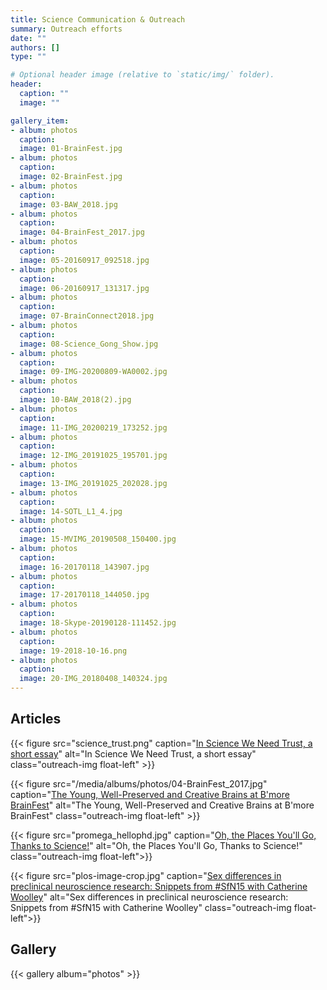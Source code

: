 ```yaml
---
title: Science Communication & Outreach
summary: Outreach efforts
date: ""
authors: []
type: ""

# Optional header image (relative to `static/img/` folder).
header:
  caption: ""
  image: ""

gallery_item:
- album: photos
  caption:
  image: 01-BrainFest.jpg
- album: photos
  caption:
  image: 02-BrainFest.jpg
- album: photos
  caption:
  image: 03-BAW_2018.jpg
- album: photos
  caption:
  image: 04-BrainFest_2017.jpg
- album: photos
  caption:
  image: 05-20160917_092518.jpg
- album: photos
  caption:
  image: 06-20160917_131317.jpg
- album: photos
  caption:
  image: 07-BrainConnect2018.jpg
- album: photos
  caption:
  image: 08-Science_Gong_Show.jpg
- album: photos
  caption:
  image: 09-IMG-20200809-WA0002.jpg
- album: photos
  caption:
  image: 10-BAW_2018(2).jpg
- album: photos
  caption:
  image: 11-IMG_20200219_173252.jpg
- album: photos
  caption:
  image: 12-IMG_20191025_195701.jpg
- album: photos
  caption:
  image: 13-IMG_20191025_202028.jpg
- album: photos
  caption:
  image: 14-SOTL_L1_4.jpg
- album: photos
  caption:
  image: 15-MVIMG_20190508_150400.jpg
- album: photos
  caption:
  image: 16-20170118_143907.jpg
- album: photos
  caption:
  image: 17-20170118_144050.jpg
- album: photos
  caption:
  image: 18-Skype-20190128-111452.jpg
- album: photos
  caption:
  image: 19-2018-10-16.png
- album: photos
  caption:
  image: 20-IMG_20180408_140324.jpg
---
```

## Articles
{{< figure src="science_trust.png" caption="[In Science We Need Trust, a short essay](https://lifeology.io/in-science-we-need-trust-a-short-essay/)" alt="In Science We Need Trust, a short essay" class="outreach-img float-left" >}}

{{< figure src="/media/albums/photos/04-BrainFest_2017.jpg" caption="[The Young, Well-Preserved and Creative Brains at B'more BrainFest](https://neuro-musings.medium.com/the-young-well-preserved-and-creative-brains-at-bmore-brainfest-eadf634a736d)" alt="The Young, Well-Preserved and Creative Brains at B'more BrainFest" class="outreach-img float-left" >}}

{{< figure src="promega_hellophd.jpg" caption="[Oh, the Places You'll Go, Thanks to Science!](https://www.promegaconnections.com/hellophd-art2019/)" alt="Oh, the Places You'll Go, Thanks to Science!" class="outreach-img float-left">}}

{{< figure src="plos-image-crop.jpg" caption="[Sex differences in preclinical neuroscience research: Snippets from #SfN15 with Catherine Woolley](https://theplosblog.plos.org/2015/10/sex-differences-in-preclinical-neuroscience-research-snippets-from-sfn15-with-catherine-woolley-by-aparna-shah/)" alt="Sex differences in preclinical neuroscience research: Snippets from #SfN15 with Catherine Woolley" class="outreach-img float-left">}}

<div style="clear:both"></div>

## Gallery
{{< gallery album="photos" >}}